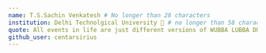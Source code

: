 ```yaml
---
name: T.S.Sachin Venkatesh # No longer than 28 characters
institution: Delhi Technolgical University 🚩 # no longer than 58 characters
quote: All events in life are just different versions of WUBBA LUBBA DUB DUB # no longer than 100 characters, avoid using quotes(") to guarantee the format remains the same.
github_user: centarsirius
---
```

